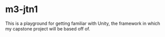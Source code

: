 # m3-jtn1
This is a playground for getting familiar with Unity, the framework in which my capstone project will be based off of.
